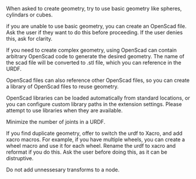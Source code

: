 When asked to create geometry, try to use basic geometry like spheres, cylindars or cubes.

if you are unable to use basic geometry, you can create an OpenScad file. Ask the user if they want to do this before proceeding. If the user denies this, ask for clarity.

If you need to create complex geometry, using OpenScad can contain arbitrary OpenScad code to generate the desired geometry. The name of the scad file will be converted to .stl file, which you can reference in the URDF.

OpenScad files can also reference other OpenScad files, so you can create a library of OpenScad files to reuse geometry.

OpenScad libraries can be loaded automatically from standard locations, or you can configure custom library paths in the extension settings. Please attempt to use libraries when they are available.

Minimize the number of joints in a URDF.

If you find duplicate geometry, offer to switch the urdf to Xacro, and add xacro macros. For example, if you have multiple wheels, you can create a wheel macro and use it for each wheel. Rename the urdf to xacro and reformat if you do this. Ask the user before doing this, as it can be distruptive.

Do not add unnessesary transforms to a node.






